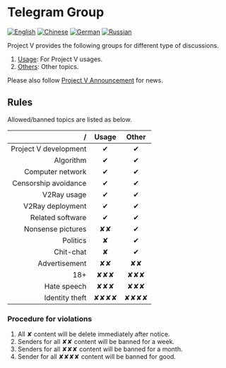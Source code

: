 # Telegram Group

[![English][1]][2] [![Chinese][3]][4] [![German][5]][6] [![Russian][7]][8]

[1]: ../resources/english.svg
[2]: https://www.v2ray.com/en/welcome/tg.html
[3]: ../resources/chinese.svg
[4]: https://www.v2ray.com/chapter_00/tg.html
[5]: ../resources/german.svg
[6]: https://www.v2ray.com/de/welcome/tg.html
[7]: ../resources/russian.svg
[8]: https://www.v2ray.com/ru/welcome/tg.html

Project V provides the following groups for different type of discussions.

1. [Usage](https://telegram.me/projectv2ray): For Project V usages.
1. [Others](https://t.me/joinchat/DNcazUIYaH80uVfeS716jg): Other topics.

Please also follow [Project V Announcement](https://t.me/v2msg) for news.

## Rules

Allowed/banned topics are listed as below.

  / | Usage | Other
-------:|:----:|:----:
Project V development|&#10004;|&#10004;
Algorithm |&#10004;|&#10004;
Computer network|&#10004;|&#10004;
Censorship avoidance|&#10004;|&#10004;
V2Ray usage|&#10004;|&#10004;
V2Ray deployment|&#10004;|&#10004;
Related software|&#10004;|&#10004;
Nonsense pictures|&#10008;&#10008;|&#10004;
Politics|&#10008;|&#10004;
Chit-chat|&#10008;|&#10004;
Advertisement|&#10008;&#10008;|&#10008;&#10008;
18+|&#10008;&#10008;&#10008;|&#10008;&#10008;&#10008;
Hate speech|&#10008;&#10008;&#10008;|&#10008;&#10008;&#10008;
Identity theft|&#10008;&#10008;&#10008;&#10008;|&#10008;&#10008;&#10008;&#10008;

### Procedure for violations

1. All &#10008; content will be delete immediately after notice.
1. Senders for all &#10008;&#10008; content will be banned for a week.
1. Senders for all &#10008;&#10008;&#10008; content will be banned for a month.
1. Sender for all &#10008;&#10008;&#10008;&#10008; content will be banned for good.
